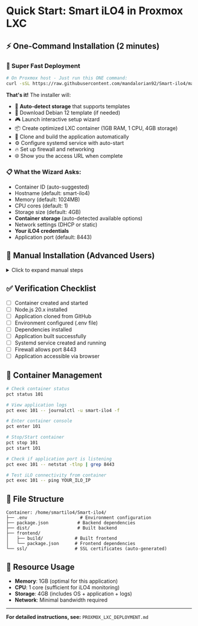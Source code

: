 # Quick Start: Smart iLO4 in Proxmox LXC

## ⚡ One-Command Installation (2 minutes)

### 🎯 Super Fast Deployment
```bash
# On Proxmox host - Just run this ONE command:
curl -sSL https://raw.githubusercontent.com/mandalorian92/Smart-ilo4/main/install-lxc.sh | bash
```

**That's it!** The installer will:
- 🔧 **Auto-detect storage** that supports templates
- 🔧 Download Debian 12 template (if needed)
- 🎮 Launch interactive setup wizard
- 📦 Create optimized LXC container (1GB RAM, 1 CPU, 4GB storage)
- 🚀 Clone and build the application automatically
- ⚙️ Configure systemd service with auto-start
- 🔥 Set up firewall and networking
- 🌐 Show you the access URL when complete

### 📋 What the Wizard Asks:
- Container ID (auto-suggested)
- Hostname (default: smart-ilo4)
- Memory (default: 1024MB)
- CPU cores (default: 1)
- Storage size (default: 4GB)
- **Container storage** (auto-detected available options)
- Network settings (DHCP or static)
- **Your iLO4 credentials**
- Application port (default: 8443)

## 🔧 Manual Installation (Advanced Users)

<details>
<summary>Click to expand manual steps</summary>

### 1. Create LXC Container
```bash
# On Proxmox host
pct create 101 local:vztmpl/debian-12-standard_12.7-1_amd64.tar.zst \
  --hostname smart-ilo4 --memory 1024 --cores 1 --rootfs local-lvm:4 \
  --net0 name=eth0,bridge=vmbr0,ip=dhcp --onboot 1

pct start 101
```

### 2. Setup Container
```bash
# Enter container
pct enter 101

# Create user
useradd -m -s /bin/bash smartilo4
usermod -aG sudo smartilo4
su - smartilo4

# Run setup script
curl -sSL https://raw.githubusercontent.com/mandalorian92/Smart-ilo4/main/scripts/setup-lxc.sh | bash
```

### 3. Deploy Application
```bash
# Clone repository
git clone https://github.com/mandalorian92/Smart-ilo4.git ~/Smart-ilo4
cd ~/Smart-ilo4

# Configure
cp .env.template .env
nano .env  # Set your iLO4 credentials

# Build
npm install
cd frontend && npm install && npm run build && cd ..
npm run build

# Create service (as root)
exit
sudo /home/smartilo4/Smart-ilo4/scripts/create-service.sh

# Start
sudo systemctl start smart-ilo4
```

### 4. Access
```bash
# Get container IP
ip addr show eth0

# Visit: https://CONTAINER_IP:8443
```

</details>

## ✅ Verification Checklist

- [ ] Container created and started
- [ ] Node.js 20.x installed  
- [ ] Application cloned from GitHub
- [ ] Environment configured (.env file)
- [ ] Dependencies installed
- [ ] Application built successfully
- [ ] Systemd service created and running
- [ ] Firewall allows port 8443
- [ ] Application accessible via browser

## 🔧 Container Management

```bash
# Check container status
pct status 101

# View application logs
pct exec 101 -- journalctl -u smart-ilo4 -f

# Enter container console
pct enter 101

# Stop/Start container
pct stop 101
pct start 101

# Check if application port is listening
pct exec 101 -- netstat -tlnp | grep 8443

# Test iLO connectivity from container
pct exec 101 -- ping YOUR_ILO_IP
```

## 📁 File Structure
```
Container: /home/smartilo4/Smart-ilo4/
├── .env                    # Environment configuration
├── package.json           # Backend dependencies  
├── dist/                  # Built backend
├── frontend/
│   ├── build/            # Built frontend
│   └── package.json      # Frontend dependencies
└── ssl/                  # SSL certificates (auto-generated)
```

## 🚀 Resource Usage
- **Memory**: 1GB (optimal for this application)
- **CPU**: 1 core (sufficient for iLO4 monitoring)
- **Storage**: 4GB (includes OS + application + logs)
- **Network**: Minimal bandwidth required

---
**For detailed instructions, see:** `PROXMOX_LXC_DEPLOYMENT.md`
